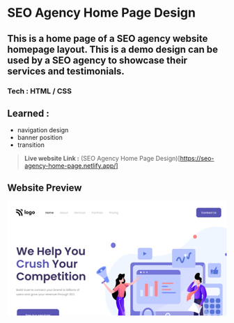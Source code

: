 # SEO Agency Home Page Design

## This is a home page of a SEO agency website homepage layout. This is a demo design can be used by a SEO agency to showcase their services and testimonials.
### **Tech** : HTML / CSS
## Learned : 
- navigation design
- banner position
- transition

> **Live website Link :** (SEO Agency Home Page Design)[https://seo-agency-home-page.netlify.app/]

## Website Preview

![Desktop](thumbnail.png)